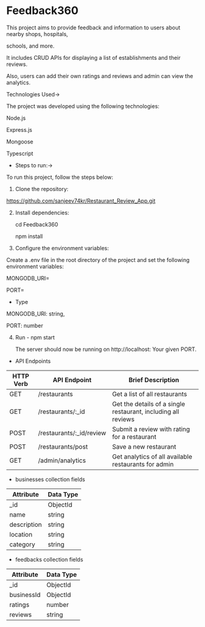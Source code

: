 # Feedback360
This project aims to provide feedback and information to users about nearby shops, hospitals,

schools, and more.

It includes CRUD APIs for displaying a list of establishments and their reviews. 

Also, users can add their own ratings and reviews and admin can view the analytics.

Technologies Used->

The project was developed using the following technologies:

Node.js

Express.js

Mongoose

Typescript

* Steps to run:->

To run this project, follow the steps below:

1. Clone the repository:

https://github.com/sanjeev74kr/Restaurant_Review_App.git

2.  Install dependencies:

    cd Feedback360

    npm install

3. Configure the environment variables:

Create a .env file in the root directory of the project and set the following environment variables:

MONGODB_URI=

PORT=
 
* Type

MONGODB_URI: string,

PORT: number



4. Run - npm start

   The server should now be running on http://localhost: Your given PORT.

* API Endpoints

| HTTP Verb | API Endpoint | Brief Description |
| --- | --- | --- | 
| GET | /restaurants | Get a list of all restaurants |
| GET | /restaurants/:_id | Get the details of a single restaurant, including all reviews |
| POST | /restaurants/:_id/review | Submit a review with rating for a restaurant |
| POST | /restaurants/post | Save a new restaurant |
| GET | /admin/analytics | Get analytics of all available restaurants for admin |



* businesses collection fields

| Attribute | Data Type |
| --- | --- |
| _id | ObjectId |
| name | string |
| description | string |
| location | string |
| category | string |

* feedbacks collection fields

| Attribute | Data Type |
| --- | --- |
| _id | ObjectId |
| businessId | ObjectId |
| ratings | number |
| reviews | string |
